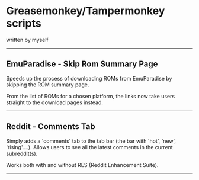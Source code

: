 Greasemonkey/Tampermonkey scripts
=================================
written by myself

--------------------
EmuParadise - Skip Rom Summary Page
--------------------

Speeds up the process of downloading ROMs from EmuParadise by skipping the ROM summary page.

From the list of ROMs for a chosen platform, the links now take users straight to the download pages instead.

---------------------
Reddit - Comments Tab
---------------------

Simply adds a 'comments' tab to the tab bar (the bar with 'hot', 'new', 'rising'....).
Allows users to see all the latest comments in the current subreddit(s).

Works both with and without RES (Reddit Enhancement Suite).

-------------------
